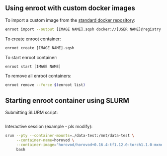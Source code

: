  ## Using enroot with custom docker images
 
To import a custom image from the [standard docker repository](https://hub.docker.com/):
```Bash
enroot import --output [IMAGE NAME].sqsh docker://[USER NAME]@registry.hub.docker.com#[USERNAME]/[IMAGE NAME]
```

To create enroot container:
```Bash
enroot create [IMAGE NAME].sqsh
```

To start enroot container:
```Bash
enroot start [IMAGE NAME]
```

To remove all enroot containers:

```Bash
enroot remove --force $(enroot list)
```

## Starting enroot container using SLURM

Submitting SLURM script:
```Bash

```

Interactive session (example - pls modify):
```Bash
srun --pty --container-mounts=./data-test:/mnt/data-test \
     --container-name=horovod \
     --container-image='horovod/horovod+0.16.4-tf1.12.0-torch1.1.0-mxnet1.4.1-py3.5' \
     bash
 ```
